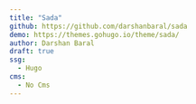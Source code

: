 ```yaml
---
title: "Sada"
github: https://github.com/darshanbaral/sada
demo: https://themes.gohugo.io/theme/sada/
author: Darshan Baral
draft: true
ssg:
  - Hugo
cms:
  - No Cms
---
```

